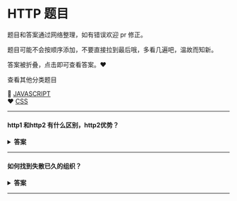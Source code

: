 
# HTTP 题目   

题目和答案通过网络整理，如有错误欢迎 pr 修正。

题目可能不会按顺序添加，不要直接拉到最后哦，多看几遍吧，温故而知新。

答案被折叠，点击即可查看答案。:heart:

查看其他分类题目

 :purple_heart: [JAVASCRIPT](/)  
 :heart: [CSS](/css/README.md)

---

#### http1 和http2 有什么区别，http2优势？

<details><summary><b>答案</b></summary>
<p>

相对于HTTP1.0，HTTP1.1的优化：
缓存处理：多了Entity tag，If-Unmodified-Since, If-Match, If-None-Match等缓存信息（HTTTP1.0 If-Modified-Since,Expires）
带宽优化及网络连接的使用
错误通知的管理
Host头处理
长连接：HTTP1.1中默认开启Connection：keep-alive，一定程度上弥补了HTTP1.0每次请求都要创建连接的缺点。
相对于HTTP1.1，HTTP2的优化：
HTTP2支持二进制传送（实现方便且健壮），HTTP1.x是字符串传送
HTTP2支持多路复用
HTTP2采用HPACK压缩算法压缩头部，减小了传输的体积
HTTP2支持服务端推送
你能说说缓存么

 </p>
</details>

---

#### 如何找到失散已久的组织？

<details><summary><b>答案</b></summary>
<p>
 
 &nbsp;&nbsp;&nbsp;&nbsp;扫描下方二维码:point_down::point_down:关注“前端女塾”  

![logo](https://imgs.solui.cn/wx/640.gif ':size=262x224')  
关注公众号：回复“加群”即可加 前端仙女群
</p>
</details>

---